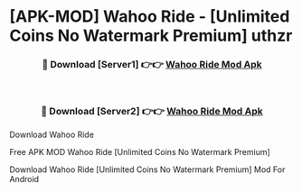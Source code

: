 # [APK-MOD] Wahoo  Ride - [Unlimited Coins No Watermark Premium] uthzr



<div align="center">
<h3>🔴 Download [Server1] 👉👉 <a href="https://momento.my/?title=Wahoo__Ride">Wahoo  Ride Mod Apk</a></h3><br>

<h3>🔴 Download [Server2] 👉👉 <a href="https://momento.my/?title=Wahoo__Ride">Wahoo  Ride Mod Apk</a></h3>
</div>



Download Wahoo  Ride 

Free APK MOD Wahoo  Ride [Unlimited Coins No Watermark Premium]

Download Wahoo  Ride [Unlimited Coins No Watermark Premium] Mod For Android
